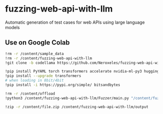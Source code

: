 # fuzzing-web-api-with-llm
Automatic generation of test cases for web APIs using large language models

## Use on Google Colab

```bash
!rm -r /content/sample_data
!rm -r /content/fuzzing-web-api-with-llm
!git clone -b codellama https://github.com/Neroxeles/fuzzing-web-api-with-llm.git

!pip install PyYAML torch transformers accelerate nvidia-ml-py3 huggingface_hub
!pip install --upgrade transformers
# when loading in 8bit/4bit
!pip install -i https://pypi.org/simple/ bitsandbytes

!rm -r /content/offload
!python3 /content/fuzzing-web-api-with-llm/Fuzzer/main.py "/content/fuzzing-web-api-with-llm/configs/config-files/colab-default.yml"

!zip -r /content/file.zip /content/fuzzing-web-api-with-llm/output
```